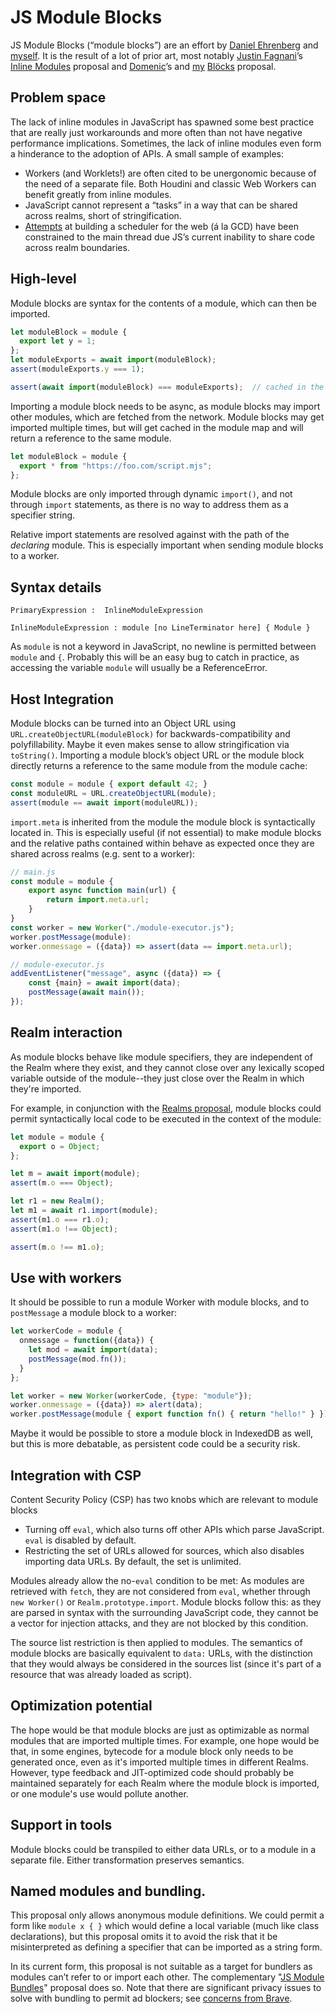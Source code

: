 # JS Module Blocks

JS Module Blocks (“module blocks”) are an effort by [Daniel Ehrenberg] and [myself][surma]. It is the result of a lot of prior art, most notably [Justin Fagnani]’s [Inline Modules] proposal and [Domenic][domenic denicola]’s and [my][surma] [Blöcks] proposal.

## Problem space

The lack of inline modules in JavaScript has spawned some best practice that are really just workarounds and more often than not have negative performance implications. Sometimes, the lack of inline modules even form a hinderance to the adoption of APIs. A small sample of examples:

- Workers (and Worklets!) are often cited to be unergonomic because of the need of a separate file. Both Houdini and classic Web Workers can benefit greatly from inline modules.
- JavaScript cannot represent a “tasks” in a way that can be shared across realms, short of stringification.
- [Attempts][scheduler api] at building a scheduler for the web (á la GCD) have been constrained to the main thread due JS’s current inability to share code across realm boundaries.

## High-level

Module blocks are syntax for the contents of a module, which can then be imported.

```js
let moduleBlock = module {
  export let y = 1;
};
let moduleExports = await import(moduleBlock);
assert(moduleExports.y === 1);

assert(await import(moduleBlock) === moduleExports);  // cached in the module map
```

Importing a module block needs to be async, as module blocks may import other modules, which are fetched from the network. Module blocks may get imported multiple times, but will get cached in the module map and will return a reference to the same module.

```js
let moduleBlock = module {
  export * from "https://foo.com/script.mjs";
};
```

Module blocks are only imported through dynamic `import()`, and not through `import` statements, as there is no way to address them as a specifier string.

Relative import statements are resolved against with the path of the _declaring_ module. This is especially important when sending module blocks to a worker.

## Syntax details

```
PrimaryExpression :  InlineModuleExpression

InlineModuleExpression : module [no LineTerminator here] { Module }
```

As `module` is not a keyword in JavaScript, no newline is permitted between `module` and `{`. Probably this will be an easy bug to catch in practice, as accessing the variable `module` will usually be a ReferenceError.

## Host Integration

Module blocks can be turned into an Object URL using `URL.createObjectURL(moduleBlock)` for backwards-compatibility and polyfillability. Maybe it even makes sense to allow stringification via `toString()`. Importing a module block’s object URL or the module block directly returns a reference to the same module from the module cache:

```js
const module = module { export default 42; }
const moduleURL = URL.createObjectURL(module);
assert(module == await import(moduleURL));
```

`import.meta` is inherited from the module the module block is syntactically located in. This is especially useful (if not essential) to make module blocks and the relative paths contained within behave as expected once they are shared across realms (e.g. sent to a worker):

```js
// main.js
const module = module {
	export async function main(url) {
		return import.meta.url;
	}
}
const worker = new Worker("./module-executor.js");
worker.postMessage(module):
worker.onmessage = ({data}) => assert(data == import.meta.url);

// module-executor.js
addEventListener("message", async ({data}) => {
	const {main} = await import(data);
	postMessage(await main());
});
```

## Realm interaction

As module blocks behave like module specifiers, they are independent of the Realm where they exist, and they cannot close over any lexically scoped variable outside of the module--they just close over the Realm in which they're imported.

For example, in conjunction with the [Realms proposal](https://github.com/tc39/proposal-realms), module blocks could permit syntactically local code to be executed in the context of the module:

```js
let module = module {
  export o = Object;
};

let m = await import(module);
assert(m.o === Object);

let r1 = new Realm();
let m1 = await r1.import(module);
assert(m1.o === r1.o);
assert(m1.o !== Object);

assert(m.o !== m1.o);
```

## Use with workers

It should be possible to run a module Worker with module blocks, and to `postMessage` a module block to a worker:

```js
let workerCode = module {
  onmessage = function({data}) {
    let mod = await import(data);
    postMessage(mod.fn());
  }
};

let worker = new Worker(workerCode, {type: "module"});
worker.onmessage = ({data}) => alert(data);
worker.postMessage(module { export function fn() { return "hello!" } });
```

Maybe it would be possible to store a module block in IndexedDB as well, but this is more debatable, as persistent code could be a security risk.

## Integration with CSP

Content Security Policy (CSP) has two knobs which are relevant to module blocks

- Turning off `eval`, which also turns off other APIs which parse JavaScript. `eval` is disabled by default.
- Restricting the set of URLs allowed for sources, which also disables importing data URLs. By default, the set is unlimited.

Modules already allow the no-`eval` condition to be met: As modules are retrieved with `fetch`, they are not considered from `eval`, whether through `new Worker()` or `Realm.prototype.import`. Module blocks follow this: as they are parsed in syntax with the surrounding JavaScript code, they cannot be a vector for injection attacks, and they are not blocked by this condition.

The source list restriction is then applied to modules. The semantics of module blocks are basically equivalent to `data:` URLs, with the distinction that they would always be considered in the sources list (since it's part of a resource that was already loaded as script).

## Optimization potential

The hope would be that module blocks are just as optimizable as normal modules that are imported multiple times. For example, one hope would be that, in some engines, bytecode for a module block only needs to be generated once, even as it's imported multiple times in different Realms. However, type feedback and JIT-optimized code should probably be maintained separately for each Realm where the module block is imported, or one module's use would pollute another.

## Support in tools

Module blocks could be transpiled to either data URLs, or to a module in a separate file. Either transformation preserves semantics.

## Named modules and bundling.

This proposal only allows anonymous module definitions. We could permit a form like `module x { }` which would define a local variable (much like class declarations), but this proposal omits it to avoid the risk that it be misinterpreted as defining a specifier that can be imported as a string form.

In its current form, this proposal is not suitable as a target for bundlers as modules can’t refer to or import each other. The complementary "[JS Module Bundles]" proposal does so. Note that there are significant privacy issues to solve with bundling to permit ad blockers; see [concerns from Brave](https://brave.com/webbundles-harmful-to-content-blocking-security-tools-and-the-open-web/).

[justin fagnani]: https://twitter.com/justinfagnani
[daniel ehrenberg]: https://twitter.com/littledan
[inline modules]: https://gist.github.com/justinfagnani/d26ba99aec5ffc02264907512c082622
[domenic denicola]: https://twitter.com/domenic
[surma]: https://twitter.com/dassurma
[shu]: https://twitter.com/_shu
[scheduler api]: https://github.com/WICG/main-thread-scheduling/
[blöcks]: https://github.com/domenic/proposal-blocks/tree/44668b647c48b116a8643d04e4e80735a3c5b78d
[js module bundles]: https://gist.github.com/littledan/c54efa928b7e6ce7e69190f73673e2a0
